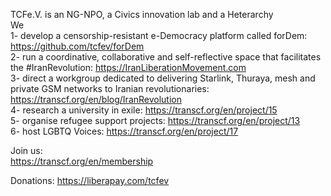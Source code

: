 TCFe.V. is an NG-NPO, a Civics innovation lab and a Heterarchy  
We  
1- develop a censorship-resistant e-Democracy platform called forDem: https://github.com/tcfev/forDem  
2- run a coordinative, collaborative and self-reflective space that facilitates the #IranRevolution: https://IranLiberationMovement.com  
3- direct a workgroup dedicated to delivering Starlink, Thuraya, mesh and private GSM networks to Iranian revolutionaries: https://transcf.org/en/blog/IranRevolution  
4- research a university in exile: https://transcf.org/en/project/15  
5- organise refugee support projects: https://transcf.org/en/project/13  
6- host LGBTQ Voices: https://transcf.org/en/project/17  
  
Join us:  
https://transcf.org/en/membership  
  
Donations: 
https://liberapay.com/tcfev
